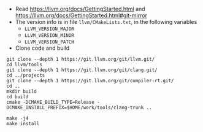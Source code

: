 - Read https://llvm.org/docs/GettingStarted.html and https://llvm.org/docs/GettingStarted.html#git-mirror
- The version info is in file `llvm/CMakeLists.txt`, in the following variables
	- `LLVM_VERSION_MAJOR`
   	- `LLVM_VERSION_MINOR`
    - `LLVM_VERSION_PATCH`
- Clone code and build

```shell
git clone --depth 1 https://git.llvm.org/git/llvm.git/
cd llvm/tools
git clone --depth 1 https://git.llvm.org/git/clang.git/
cd ../projects
git clone --depth 1 https://git.llvm.org/git/compiler-rt.git/
cd ..
mkdir build
cd build
cmake -DCMAKE_BUILD_TYPE=Release -DCMAKE_INSTALL_PREFIX=$HOME/work/tools/clang-trunk ..

make -j4
make install
```
